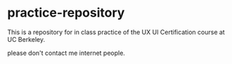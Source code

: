 # practice-repository
This is a repository for in class practice of the UX UI Certification course at UC Berkeley. 

please don't contact me internet people. 

